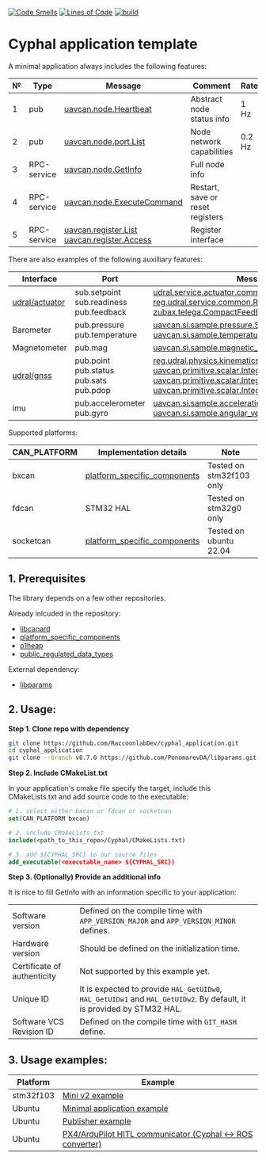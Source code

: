 [![Code Smells](https://sonarcloud.io/api/project_badges/measure?project=RaccoonlabDev_cyphal_application&metric=code_smells)](https://sonarcloud.io/summary/new_code?id=RaccoonlabDev_cyphal_application) [![Lines of Code](https://sonarcloud.io/api/project_badges/measure?project=RaccoonlabDev_cyphal_application&metric=ncloc)](https://sonarcloud.io/summary/new_code?id=RaccoonlabDev_cyphal_application) [![build](https://github.com/RaccoonlabDev/cyphal_application/actions/workflows/build.yml/badge.svg)](https://github.com/RaccoonlabDev/cyphal_application/actions/workflows/build.yml)

# Cyphal application template

A minimal application always includes the following features:

| № | Type      | Message  | Comment | Rate |
| - | --------- | -------- | ------- | ---- |
| 1 | pub | [uavcan.node.Heartbeat](https://github.com/OpenCyphal/public_regulated_data_types/blob/master/uavcan/node/7509.Heartbeat.1.0.dsdl) | Abstract node status info | 1 Hz |
| 2 | pub | [uavcan.node.port.List](https://github.com/OpenCyphal/public_regulated_data_types/blob/master/uavcan/node/port/7510.List.0.1.dsdl) | Node network capabilities | 0.2 Hz |
| 3 | RPC-service | [uavcan.node.GetInfo](https://github.com/OpenCyphal/public_regulated_data_types/blob/master/uavcan/node/430.GetInfo.1.0.dsdl) | Full node info | |
| 4 | RPC-service | [uavcan.node.ExecuteCommand](https://github.com/OpenCyphal/public_regulated_data_types/blob/master/uavcan/node/435.ExecuteCommand.1.0.dsdl) | Restart, save or reset registers |
| 5 | RPC-service | [uavcan.register.List](https://github.com/OpenCyphal/public_regulated_data_types/blob/master/uavcan/register/385.List.1.0.dsdl) </br> [uavcan.register.Access](https://github.com/OpenCyphal/public_regulated_data_types/blob/master/uavcan/register/384.Access.1.0.dsdl) | Register interface |

There are also examples of the following auxilliary features:

| Interface | Port | Message |
| --------- | ---- | ------- |
| [udral/actuator](https://github.com/OpenCyphal/public_regulated_data_types/tree/master/reg/udral/service/actuator) | sub.setpoint </br> sub.readiness </br> pub.feedback | [udral.service.actuator.common.sp.Vector31](https://github.com/OpenCyphal/public_regulated_data_types/blob/master/reg/udral/service/actuator/common/sp/Vector31.0.1.dsdl) </br> [reg.udral.service.common.Readiness](https://github.com/OpenCyphal/public_regulated_data_types/blob/master/reg/udral/service/common/Readiness.0.1.dsdl) </br> [zubax.telega.CompactFeedback](https://github.com/Zubax/zubax_dsdl/blob/master/zubax/telega/CompactFeedback.1.0.dsdl) |
| Barometer | pub.pressure </br> pub.temperature | [uavcan.si.sample.pressure.Scalar](https://github.com/OpenCyphal/public_regulated_data_types/blob/master/uavcan/si/sample/pressure/Scalar.1.0.dsdl) </br> [uavcan.si.sample.temperature.Scalar](https://github.com/OpenCyphal/public_regulated_data_types/blob/master/uavcan/si/sample/temperature/Scalar.1.0.dsdl) |
| Magnetometer | pub.mag | [uavcan.si.sample.magnetic_field_strength.Vector3](https://github.com/OpenCyphal/public_regulated_data_types/blob/master/uavcan/si/sample/magnetic_field_strength/Vector3.1.0.dsdl) |
| [udral/gnss](https://nunaweb.opencyphal.org/api/storage/docs/docs/reg/index.html#reg_drone_service_gnss) | pub.point </br> pub.status </br> pub.sats </br> pub.pdop | [reg.udral.physics.kinematics.geodetic.PointStateVarTs](https://github.com/OpenCyphal/public_regulated_data_types/blob/master/reg/udral/physics/kinematics/geodetic/PointStateVarTs.0.1.dsdl) </br> [uavcan.primitive.scalar.Integer16](https://github.com/OpenCyphal/public_regulated_data_types/blob/master/uavcan/primitive/scalar/Integer16.1.0.dsdl) </br> [uavcan.primitive.scalar.Integer16](https://github.com/OpenCyphal/public_regulated_data_types/blob/master/uavcan/primitive/scalar/Integer16.1.0.dsdl) </br> [uavcan.primitive.scalar.Integer16](https://github.com/OpenCyphal/public_regulated_data_types/blob/master/uavcan/primitive/scalar/Integer16.1.0.dsdl) |
| imu | pub.accelerometer </br> pub.gyro | [uavcan.si.sample.acceleration.Vector3](https://github.com/OpenCyphal/public_regulated_data_types/blob/master/uavcan/si/sample/acceleration/Vector3.1.0.dsdl) </br> [uavcan.si.sample.angular_velocity.Vector3](https://github.com/OpenCyphal/public_regulated_data_types/blob/master/uavcan/si/sample/angular_velocity/Vector3.1.0.dsdl) |

Supported platforms:

| CAN_PLATFORM | Implementation details | Note |
| ------------ | ---------------------- | ---- |
| bxcan | [platform_specific_components](https://github.com/OpenCyphal-Garage/platform_specific_components/tree/master/stm32/libcanard/bxcan) | Tested on stm32f103 only |
| fdcan | STM32 HAL | Tested on stm32g0 only |
| socketcan | [platform_specific_components](https://github.com/OpenCyphal-Garage/platform_specific_components/tree/master/socketcan/libcanard) | Tested on ubuntu 22.04 |

## 1. Prerequisites

The library depends on a few other repositories.

Already inlcuded in the repository:
- [libcanard](https://github.com/OpenCyphal/libcanard)
- [platform_specific_components](https://github.com/OpenCyphal-Garage/platform_specific_components)
- [o1heap](https://github.com/pavel-kirienko/o1heap)
- [public_regulated_data_types](https://github.com/OpenCyphal/public_regulated_data_types)

External dependency:
- [libparams](https://github.com/PonomarevDA/libparams/tree/main/libparams)

## 2. Usage:

**Step 1. Clone repo with dependency**

```bash
git clone https://github.com/RaccoonlabDev/cyphal_application.git
cd cyphal_application
git clone --branch v0.7.0 https://github.com/PonomarevDA/libparams.git Libs/libparams
```

**Step 2. Include CMakeList.txt**

In your application's cmake file specify the target, include this CMakeLists.txt and add source code to the executable:

```cmake
# 1. select either bxcan or fdcan or socketcan
set(CAN_PLATFORM bxcan)

# 2. include CMakeLists.txt
include(<path_to_this_repo>/Cyphal/CMakeLists.txt)

# 3. add ${CYPHAL_SRC} to our source files
add_executable(<executable_name> ${CYPHAL_SRC})
```

**Step 3. (Optionally) Provide an additional info**

It is nice to fill GetInfo with an information specific to your application:

|||
|-|-|
| Software version | Defined on the compile time with `APP_VERSION_MAJOR` and `APP_VERSION_MINOR` defines. |
| Hardware version | Should be defined on the initialization time. |
| Certificate of authenticity | Not supported by this example yet. |
| Unique ID | It is expected to provide `HAL_GetUIDw0`, `HAL_GetUIDw1` and `HAL_GetUIDw2`. By default, it is provided by STM32 HAL. |
| Software VCS Revision ID | Defined on the compile time with `GIT_HASH` define. |

## 3. Usage examples:

| Platform  | Example |
| --------- | ------- |
| stm32f103 | [Mini v2 example](https://github.com/RaccoonlabDev/mini_v2_node) |
| Ubuntu    | [Minimal application example](examples/ubuntu_minimal) |
| Ubuntu    | [Publisher example](examples/ubuntu_publisher_example) |
| Ubuntu    | [PX4/ArduPilot HITL communicator (Cyphal <-> ROS converter)](https://github.com/RaccoonlabDev/cyphal_communicator) |
